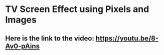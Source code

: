# TV Screen Effect using Pixels and Images
## Here is the link to the video: https://youtu.be/8-Av0-pAins
